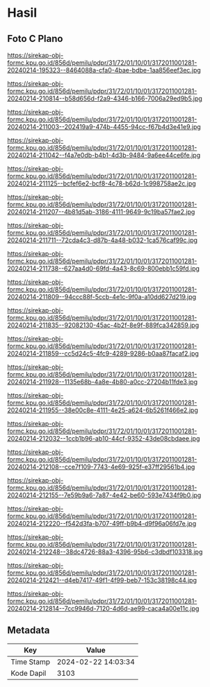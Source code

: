 # Hasil

## Foto C Plano

https://sirekap-obj-formc.kpu.go.id/856d/pemilu/pdpr/31/72/01/10/01/3172011001281-20240214-195323--8464088a-cfa0-4bae-bdbe-1aa856eef3ec.jpg

https://sirekap-obj-formc.kpu.go.id/856d/pemilu/pdpr/31/72/01/10/01/3172011001281-20240214-210814--b58d656d-f2a9-4346-b166-7006a29ed9b5.jpg

https://sirekap-obj-formc.kpu.go.id/856d/pemilu/pdpr/31/72/01/10/01/3172011001281-20240214-211003--202419a9-474b-4455-94cc-f67b4d3e41e9.jpg

https://sirekap-obj-formc.kpu.go.id/856d/pemilu/pdpr/31/72/01/10/01/3172011001281-20240214-211042--f4a7e0db-b4b1-4d3b-9484-9a6ee44ce6fe.jpg

https://sirekap-obj-formc.kpu.go.id/856d/pemilu/pdpr/31/72/01/10/01/3172011001281-20240214-211125--bcfef6e2-bcf8-4c78-b62d-1c998758ae2c.jpg

https://sirekap-obj-formc.kpu.go.id/856d/pemilu/pdpr/31/72/01/10/01/3172011001281-20240214-211207--4b81d5ab-3186-4111-9649-9c19ba57fae2.jpg

https://sirekap-obj-formc.kpu.go.id/856d/pemilu/pdpr/31/72/01/10/01/3172011001281-20240214-211711--72cda4c3-d87b-4a48-b032-1ca576caf99c.jpg

https://sirekap-obj-formc.kpu.go.id/856d/pemilu/pdpr/31/72/01/10/01/3172011001281-20240214-211738--627aa4d0-69fd-4a43-8c69-800ebb1c59fd.jpg

https://sirekap-obj-formc.kpu.go.id/856d/pemilu/pdpr/31/72/01/10/01/3172011001281-20240214-211809--94ccc88f-5ccb-4e1c-9f0a-a10dd627d219.jpg

https://sirekap-obj-formc.kpu.go.id/856d/pemilu/pdpr/31/72/01/10/01/3172011001281-20240214-211835--92082130-45ac-4b2f-8e9f-889fca342859.jpg

https://sirekap-obj-formc.kpu.go.id/856d/pemilu/pdpr/31/72/01/10/01/3172011001281-20240214-211859--cc5d24c5-4fc9-4289-9286-b0aa87facaf2.jpg

https://sirekap-obj-formc.kpu.go.id/856d/pemilu/pdpr/31/72/01/10/01/3172011001281-20240214-211928--1135e68b-4a8e-4b80-a0cc-27204b11fde3.jpg

https://sirekap-obj-formc.kpu.go.id/856d/pemilu/pdpr/31/72/01/10/01/3172011001281-20240214-211955--38e00c8e-4111-4e25-a624-6b5261f466e2.jpg

https://sirekap-obj-formc.kpu.go.id/856d/pemilu/pdpr/31/72/01/10/01/3172011001281-20240214-212032--1ccb1b96-ab10-44cf-9352-43de08cbdaee.jpg

https://sirekap-obj-formc.kpu.go.id/856d/pemilu/pdpr/31/72/01/10/01/3172011001281-20240214-212108--cce7f109-7743-4e69-925f-e37ff29561b4.jpg

https://sirekap-obj-formc.kpu.go.id/856d/pemilu/pdpr/31/72/01/10/01/3172011001281-20240214-212155--7e59b9a6-7a87-4e42-be60-593e7434f9b0.jpg

https://sirekap-obj-formc.kpu.go.id/856d/pemilu/pdpr/31/72/01/10/01/3172011001281-20240214-212220--f542d3fa-b707-49ff-b9b4-d9f96a06fd7e.jpg

https://sirekap-obj-formc.kpu.go.id/856d/pemilu/pdpr/31/72/01/10/01/3172011001281-20240214-212248--38dc4726-88a3-4396-95b6-c3dbdf103318.jpg

https://sirekap-obj-formc.kpu.go.id/856d/pemilu/pdpr/31/72/01/10/01/3172011001281-20240214-212421--d4eb7417-49f1-4f99-beb7-153c38198c44.jpg

https://sirekap-obj-formc.kpu.go.id/856d/pemilu/pdpr/31/72/01/10/01/3172011001281-20240214-212814--7cc9946d-7120-4d6d-ae99-caca4a00e11c.jpg


## Metadata

| Key        | Value               |
| ---------- | ------------------- |
| Time Stamp | 2024-02-22 14:03:34 |
| Kode Dapil | 3103                |



